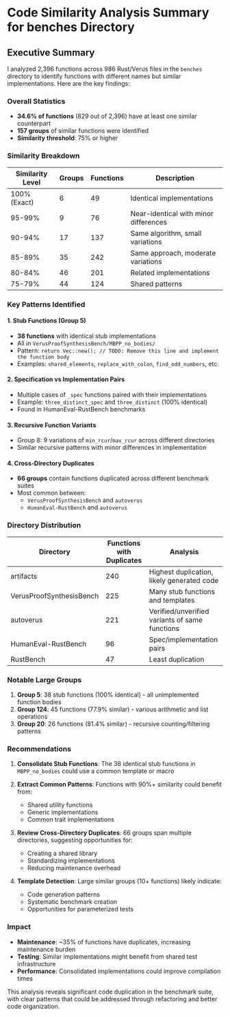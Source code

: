 # Code Similarity Analysis Summary for benches Directory

## Executive Summary

I analyzed 2,396 functions across 986 Rust/Verus files in the `benches` directory to identify functions with different names but similar implementations. Here are the key findings:

### Overall Statistics

- **34.6% of functions** (829 out of 2,396) have at least one similar counterpart
- **157 groups** of similar functions were identified
- **Similarity threshold**: 75% or higher

### Similarity Breakdown

| Similarity Level | Groups | Functions | Description |
|------------------|--------|-----------|-------------|
| 100% (Exact) | 6 | 49 | Identical implementations |
| 95-99% | 9 | 76 | Near-identical with minor differences |
| 90-94% | 17 | 137 | Same algorithm, small variations |
| 85-89% | 35 | 242 | Same approach, moderate variations |
| 80-84% | 46 | 201 | Related implementations |
| 75-79% | 44 | 124 | Shared patterns |

### Key Patterns Identified

#### 1. **Stub Functions (Group 5)**
- **38 functions** with identical stub implementations
- All in `VerusProofSynthesisBench/MBPP_no_bodies/`
- Pattern: `return Vec::new(); // TODO: Remove this line and implement the function body`
- Examples: `shared_elements`, `replace_with_colon`, `find_odd_numbers`, etc.

#### 2. **Specification vs Implementation Pairs**
- Multiple cases of `_spec` functions paired with their implementations
- Example: `three_distinct_spec` and `three_distinct` (100% identical)
- Found in HumanEval-RustBench benchmarks

#### 3. **Recursive Function Variants**
- Group 8: 9 variations of `min_rcur`/`max_rcur` across different directories
- Similar recursive patterns with minor differences in implementation

#### 4. **Cross-Directory Duplicates**
- **66 groups** contain functions duplicated across different benchmark suites
- Most common between:
  - `VerusProofSynthesisBench` and `autoverus`
  - `HumanEval-RustBench` and `autoverus`

### Directory Distribution

| Directory | Functions with Duplicates | Analysis |
|-----------|---------------------------|----------|
| artifacts | 240 | Highest duplication, likely generated code |
| VerusProofSynthesisBench | 225 | Many stub functions and templates |
| autoverus | 221 | Verified/unverified variants of same functions |
| HumanEval-RustBench | 96 | Spec/implementation pairs |
| RustBench | 47 | Least duplication |

### Notable Large Groups

1. **Group 5**: 38 stub functions (100% identical) - all unimplemented function bodies
2. **Group 124**: 45 functions (77.9% similar) - various arithmetic and list operations
3. **Group 20**: 26 functions (81.4% similar) - recursive counting/filtering patterns

### Recommendations

1. **Consolidate Stub Functions**: The 38 identical stub functions in `MBPP_no_bodies` could use a common template or macro

2. **Extract Common Patterns**: Functions with 90%+ similarity could benefit from:
   - Shared utility functions
   - Generic implementations
   - Common trait implementations

3. **Review Cross-Directory Duplicates**: 66 groups span multiple directories, suggesting opportunities for:
   - Creating a shared library
   - Standardizing implementations
   - Reducing maintenance overhead

4. **Template Detection**: Large similar groups (10+ functions) likely indicate:
   - Code generation patterns
   - Systematic benchmark creation
   - Opportunities for parameterized tests

### Impact

- **Maintenance**: ~35% of functions have duplicates, increasing maintenance burden
- **Testing**: Similar implementations might benefit from shared test infrastructure
- **Performance**: Consolidated implementations could improve compilation times

This analysis reveals significant code duplication in the benchmark suite, with clear patterns that could be addressed through refactoring and better code organization.
